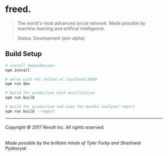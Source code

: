 # freed.

> The world's most advanced social network. Made possible by machine learning and artifical intelligence.


> Status: Development (pre-alpha)

## Build Setup

``` bash
# install dependencies
npm install

# serve with hot reload at localhost:8080
npm run dev

# build for production with minification
npm run build

# build for production and view the bundle analyzer report
npm run build --report
```
---

###### Copyright © 2017 Revolt Inc. All rights reserved.

###### Made possible by the brilliant minds of Tyler Furby and Shashwat Pyakuryal.
